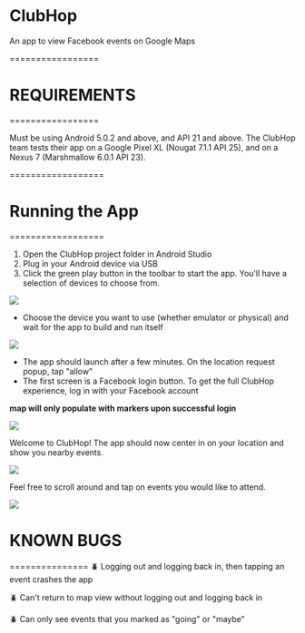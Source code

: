 ClubHop
==========================
An app to view Facebook events on Google Maps

=================
# REQUIREMENTS
=================

Must be using Android 5.0.2 and above, and API 21 and above. The ClubHop team tests their app on a Google Pixel XL (Nougat 7.1.1 API 25), and on a Nexus 7 (Marshmallow 6.0.1 API 23).

==================
# Running the App
==================

1. Open the ClubHop project folder in Android Studio
2. Plug in your Android device via USB
3. Click the green play button in the toolbar to start the app. You'll have a selection of devices to choose from. 

![](http://i.imgur.com/tkizRbi.png)

- Choose the device you want to use (whether emulator or physical) and wait for the app to build and run itself

![](http://i.imgur.com/q9Busuc.png)

- The app should launch after a few minutes. On the location request popup, tap "allow"
- The first screen is a Facebook login button. To get the full ClubHop experience, log in with your Facebook account

**map will only populate with markers upon successful login**

![](http://i.imgur.com/7MUHKkd.png)

Welcome to ClubHop! The app should now center in on your location and show you nearby events.

![](http://i.imgur.com/BIoyZYm.png)

Feel free to scroll around and tap on events you would like to attend.

![](http://i.imgur.com/IhCpNTN.png)


# KNOWN BUGS
===============
:beetle: Logging out and logging back in, then tapping an event crashes the app

:beetle: Can't return to map view without logging out and logging back in

:beetle: Can only see events that you marked as "going" or "maybe"
